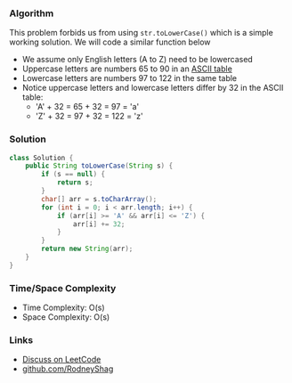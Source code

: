 ### Algorithm

This problem forbids us from using `str.toLowerCase()` which is a simple working solution. We will code a similar function below

- We assume only English letters (A to Z) need to be lowercased
- Uppercase letters are numbers 65 to 90 in an [ASCII table](http://www.asciitable.com)
- Lowercase letters are numbers 97 to 122 in the same table
- Notice uppercase letters and lowercase letters differ by 32 in the ASCII table:
    - 'A' + 32 = 65 + 32 = 97 = 'a'    
    - 'Z' + 32 = 97 + 32 = 122 = 'z'

### Solution

```java
class Solution {
    public String toLowerCase(String s) {
        if (s == null) {
            return s;
        }
        char[] arr = s.toCharArray();
        for (int i = 0; i < arr.length; i++) {
            if (arr[i] >= 'A' && arr[i] <= 'Z') {
                arr[i] += 32;
            }
        }
        return new String(arr);
    }
}
```

### Time/Space Complexity

-  Time Complexity: O(s)
- Space Complexity: O(s)

### Links

- [Discuss on LeetCode](https://leetcode.com/problems/to-lower-case/discuss/457545)
- [github.com/RodneyShag](https://github.com/RodneyShag)
